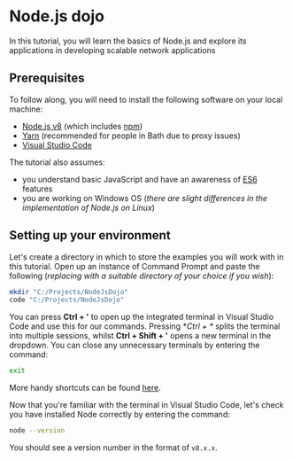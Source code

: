 # Node.js dojo
In this tutorial, you will learn the basics of Node.js and explore its applications in developing scalable network applications

## Prerequisites

To follow along, you will need to install the following software on your local machine:

* [Node.js v8](https://nodejs.org/en/) (which includes [npm](https://www.npmjs.com/get-npm))
* [Yarn](https://yarnpkg.com/en/) (recommended for people in Bath due to proxy issues)
* [Visual Studio Code](https://code.visualstudio.com/)

The tutorial also assumes:

* you understand basic JavaScript and have an awareness of [ES6](http://es6-features.org) features
* you are working on Windows OS (*there are slight differences in the implementation of Node.js on Linux*)

## Setting up your environment

Let's create a directory in which to store the examples you will work with in this tutorial. Open up an instance of Command Prompt and paste the following (*replacing with a suitable directory of your choice if you wish*):

```bash
mkdir "C:/Projects/NodeJsDojo"
code "C:/Projects/NodeJsDojo"
```

You can press **Ctrl + '** to open up the integrated terminal in Visual Studio Code and use this for our commands. Pressing **Ctrl + \** splits the terminal into multiple sessions, whilst **Ctrl + Shift + '** opens a new terminal in the dropdown. You can close any unnecessary terminals by entering the command:
```bash
exit
```
More handy shortcuts can be found [here](https://code.visualstudio.com/docs/editor/integrated-terminal).

Now that you're familiar with the terminal in Visual Studio Code, let's check you have installed Node correctly by entering the command:
```bash
node --version
```
You should see a version number in the format of `v8.x.x`.

